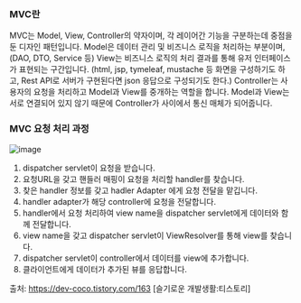 ### MVC란
MVC는 Model, View, Controller의 약자이며, 각 레이어간 기능을 구분하는데 중점을 둔 디자인 패턴입니다.
Model은 데이터 관리 및 비즈니스 로직을 처리하는 부분이며, (DAO, DTO, Service 등)
View는 비즈니스 로직의 처리 결과를 통해 유저 인터페이스가 표현되는 구간입니다. (html, jsp, tymeleaf, mustache 등 화면을 구성하기도 하고, Rest API로 서버가 구현된다면 json 응답으로 구성되기도 한다.)
Controller는 사용자의 요청을 처리하고 Model과 View를 중개하는 역할을 합니다. Model과 View는 서로 연결되어 있지 않기 때문에 Controller가 사이에서 통신 매체가 되어줍니다.

### MVC 요청 처리 과정
![image](https://github.com/jyzayu/TIL/assets/55649979/b6aaad78-5a7e-4e02-95fb-fb91d0bbceda)
1. dispatcher servlet이 요청을 받습니다.
2. 요청URL을 갖고 핸들러 매핑이 요청을 처리할 handler를 찾습니다.
3. 찾은 handler 정보를 갖고 hadler Adapter 에게 요청 전달을 맡깁니다.
4. handler adapter가 해당 controller에 요청을 전달합니다.
5. handler에서 요청 처리하여 view name을 dispatcher servlet에게 데이터와 함께 전달합니다.
6. view name을 갖고 dispatcher servlet이 ViewResolver를 통해 view를 찾습니다.
7.  dispatcher servlet이 controller에서 데이터를 view에 추가합니다.
8. 클라이언트에게 데이터가 추가된 뷰를 응답합니다.

출처: https://dev-coco.tistory.com/163 [슬기로운 개발생활:티스토리]
